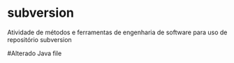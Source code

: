 # subversion
Atividade de métodos e ferramentas de engenharia de software para uso de repositório subversion


#Alterado Java file